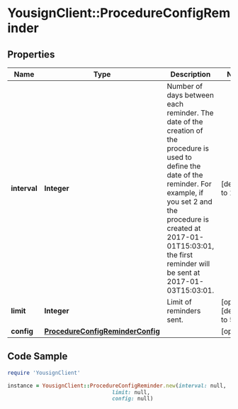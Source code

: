 # YousignClient::ProcedureConfigReminder

## Properties

Name | Type | Description | Notes
------------ | ------------- | ------------- | -------------
**interval** | **Integer** | Number of days between each reminder. The date of the creation of the procedure is used to define the date of the reminder. For example, if you set 2 and the procedure is created at 2017-01-01T15:03:01, the first reminder will be sent at 2017-01-03T15:03:01. | [default to 1]
**limit** | **Integer** | Limit of reminders sent. | [optional] [default to 5]
**config** | [**ProcedureConfigReminderConfig**](ProcedureConfigReminderConfig.md) |  | [optional] 

## Code Sample

```ruby
require 'YousignClient'

instance = YousignClient::ProcedureConfigReminder.new(interval: null,
                                 limit: null,
                                 config: null)
```


